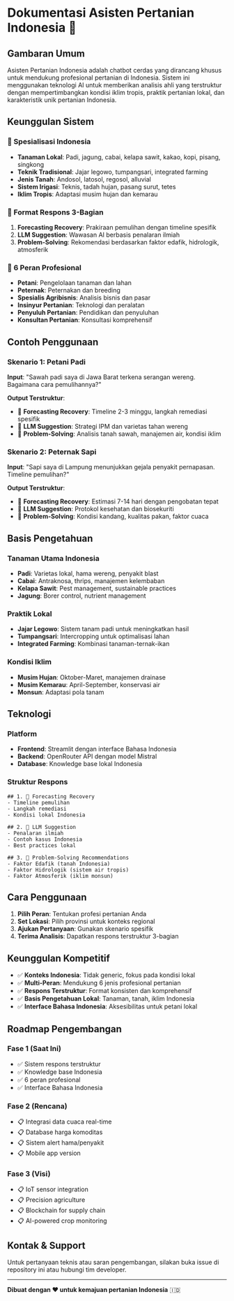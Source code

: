# Dokumentasi Asisten Pertanian Indonesia 🌾

## Gambaran Umum

Asisten Pertanian Indonesia adalah chatbot cerdas yang dirancang khusus untuk mendukung profesional pertanian di Indonesia. Sistem ini menggunakan teknologi AI untuk memberikan analisis ahli yang terstruktur dengan mempertimbangkan kondisi iklim tropis, praktik pertanian lokal, dan karakteristik unik pertanian Indonesia.

## Keunggulan Sistem

### 🎯 Spesialisasi Indonesia
- **Tanaman Lokal**: Padi, jagung, cabai, kelapa sawit, kakao, kopi, pisang, singkong
- **Teknik Tradisional**: Jajar legowo, tumpangsari, integrated farming
- **Jenis Tanah**: Andosol, latosol, regosol, alluvial
- **Sistem Irigasi**: Teknis, tadah hujan, pasang surut, tetes
- **Iklim Tropis**: Adaptasi musim hujan dan kemarau

### 🔬 Format Respons 3-Bagian
1. **Forecasting Recovery**: Prakiraan pemulihan dengan timeline spesifik
2. **LLM Suggestion**: Wawasan AI berbasis penalaran ilmiah
3. **Problem-Solving**: Rekomendasi berdasarkan faktor edafik, hidrologik, atmosferik

### 👥 6 Peran Profesional
- **Petani**: Pengelolaan tanaman dan lahan
- **Peternak**: Peternakan dan breeding
- **Spesialis Agribisnis**: Analisis bisnis dan pasar
- **Insinyur Pertanian**: Teknologi dan peralatan
- **Penyuluh Pertanian**: Pendidikan dan penyuluhan
- **Konsultan Pertanian**: Konsultasi komprehensif

## Contoh Penggunaan

### Skenario 1: Petani Padi
**Input**: "Sawah padi saya di Jawa Barat terkena serangan wereng. Bagaimana cara pemulihannya?"

**Output Terstruktur**:
- 🔮 **Forecasting Recovery**: Timeline 2-3 minggu, langkah remediasi spesifik
- 🤖 **LLM Suggestion**: Strategi IPM dan varietas tahan wereng
- 🔧 **Problem-Solving**: Analisis tanah sawah, manajemen air, kondisi iklim

### Skenario 2: Peternak Sapi
**Input**: "Sapi saya di Lampung menunjukkan gejala penyakit pernapasan. Timeline pemulihan?"

**Output Terstruktur**:
- 🔮 **Forecasting Recovery**: Estimasi 7-14 hari dengan pengobatan tepat
- 🤖 **LLM Suggestion**: Protokol kesehatan dan biosekuriti
- 🔧 **Problem-Solving**: Kondisi kandang, kualitas pakan, faktor cuaca

## Basis Pengetahuan

### Tanaman Utama Indonesia
- **Padi**: Varietas lokal, hama wereng, penyakit blast
- **Cabai**: Antraknosa, thrips, manajemen kelembaban
- **Kelapa Sawit**: Pest management, sustainable practices
- **Jagung**: Borer control, nutrient management

### Praktik Lokal
- **Jajar Legowo**: Sistem tanam padi untuk meningkatkan hasil
- **Tumpangsari**: Intercropping untuk optimalisasi lahan
- **Integrated Farming**: Kombinasi tanaman-ternak-ikan

### Kondisi Iklim
- **Musim Hujan**: Oktober-Maret, manajemen drainase
- **Musim Kemarau**: April-September, konservasi air
- **Monsun**: Adaptasi pola tanam

## Teknologi

### Platform
- **Frontend**: Streamlit dengan interface Bahasa Indonesia
- **Backend**: OpenRouter API dengan model Mistral
- **Database**: Knowledge base lokal Indonesia

### Struktur Respons
```
## 1. 🔮 Forecasting Recovery
- Timeline pemulihan
- Langkah remediasi
- Kondisi lokal Indonesia

## 2. 🤖 LLM Suggestion  
- Penalaran ilmiah
- Contoh kasus Indonesia
- Best practices lokal

## 3. 🔧 Problem-Solving Recommendations
- Faktor Edafik (tanah Indonesia)
- Faktor Hidrologik (sistem air tropis)
- Faktor Atmosferik (iklim monsun)
```

## Cara Penggunaan

1. **Pilih Peran**: Tentukan profesi pertanian Anda
2. **Set Lokasi**: Pilih provinsi untuk konteks regional
3. **Ajukan Pertanyaan**: Gunakan skenario spesifik
4. **Terima Analisis**: Dapatkan respons terstruktur 3-bagian

## Keunggulan Kompetitif

- ✅ **Konteks Indonesia**: Tidak generic, fokus pada kondisi lokal
- ✅ **Multi-Peran**: Mendukung 6 jenis profesional pertanian
- ✅ **Respons Terstruktur**: Format konsisten dan komprehensif
- ✅ **Basis Pengetahuan Lokal**: Tanaman, tanah, iklim Indonesia
- ✅ **Interface Bahasa Indonesia**: Aksesibilitas untuk petani lokal

## Roadmap Pengembangan

### Fase 1 (Saat Ini)
- ✅ Sistem respons terstruktur
- ✅ Knowledge base Indonesia
- ✅ 6 peran profesional
- ✅ Interface Bahasa Indonesia

### Fase 2 (Rencana)
- 📋 Integrasi data cuaca real-time
- 📋 Database harga komoditas
- 📋 Sistem alert hama/penyakit
- 📋 Mobile app version

### Fase 3 (Visi)
- 📋 IoT sensor integration
- 📋 Precision agriculture
- 📋 Blockchain for supply chain
- 📋 AI-powered crop monitoring

## Kontak & Support

Untuk pertanyaan teknis atau saran pengembangan, silakan buka issue di repository ini atau hubungi tim developer.

---

**Dibuat dengan ❤️ untuk kemajuan pertanian Indonesia** 🇮🇩
